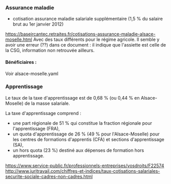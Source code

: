 ### Assurance maladie
- cotisation assurance maladie salariale supplémentaire (1,5 % du salaire brut au 1er janvier 2012)

https://baseircantec.retraites.fr/cotisations-assurance-maladie-alsace-moselle.html
Avec des taux différents pour le régime agricole.
Il semble y avoir une erreur (??) dans ce document : il indique que l'assiette est celle de la CSG, information non retrouvée ailleurs.

#### Bénéficiaires :
Voir alsace-moselle.yaml


### Apprentissage
Le taux de la taxe d'apprentissage est de 0,68 % (ou 0,44 % en Alsace-Moselle) de la masse salariale.

La taxe d'apprentissage comprend :

- une part régionale de 51 % qui constitue la fraction régionale pour l'apprentissage (FRA),
- un quota d'apprentissage de 26 % (49 % pour l'Alsace-Moselle) pour les centres de formations d'apprentis (CFA) et sections d'apprentissage (SA),
- un hors quota (23 %) destiné aux dépenses de formation hors apprentissage.

https://www.service-public.fr/professionnels-entreprises/vosdroits/F22574
http://www.juritravail.com/chiffres-et-indices/taux-cotisations-salariales-securite-sociale-cadres-non-cadres.html
